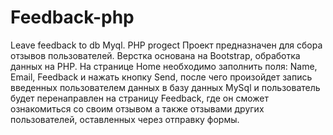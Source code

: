 # Feedback-php
Leave feedback to db Myql. PHP progect
Проект предназначен для сбора отзывов пользователей. Верстка основана на Bootstrap, обработка данных на PHP. На странице Home необходимо заполнить поля: 
Name, Email, Feedback и нажать кнопку Send, после чего произойдет запись введенных пользователем данных в базу данных MySql и пользователь будет
перенаправлен на страницу Feedback, где он сможет ознакомиться со своим отзывом а также отзывами других пользователей, оставленных через отправку формы.
